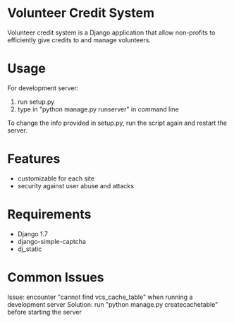 Volunteer Credit System
===
Volunteer credit system is a Django application that allow non-profits to efficiently give credits to and manage volunteers.

# Usage
For development server:
1. run setup.py
2. type in "python manage.py runserver" in command line

To change the info provided in setup.py, run the script again and restart the server.

# Features
- customizable for each site
- security against user abuse and attacks

# Requirements
- Django 1.7
- django-simple-captcha
- dj_static

# Common Issues
Issue: encounter "cannot find vcs_cache_table" when running a development server
Solution: run "python manage.py createcachetable" before starting the server